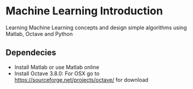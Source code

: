 # Machine Learning Introduction

Learning Machine Learning concepts and 
design simple algorithms using Matlab, Octave and Python

## Dependecies
- Install Matlab or use Matlab online
- Install Octave 3.8.0: For OSX go to https://sourceforge.net/projects/octave/ for download
